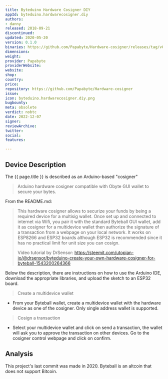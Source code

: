 ```yaml
---
title: Byteduino Hardware Cosigner DIY
appId: byteduino.hardwarecosigner.diy
authors:
- danny
released: 2018-09-21
discontinued: 
updated: 2020-05-20
version: 0.1.0
binaries: https://github.com/Papabyte/Hardware-cosigner/releases/tag/v0.1.0
dimensions: 
weight: 
provider: Papabyte
providerWebsite: 
website: 
shop: 
country: 
price: 
repository: https://github.com/Papabyte/Hardware-cosigner
issue: 
icon: byteduino.hardwarecosigner.diy.png
bugbounty: 
meta: obsolete
verdict: nobtc
date: 2022-12-07
signer: 
reviewArchive: 
twitter: 
social: 
features: 

---
```


## Device Description 

The {{ page.title }} is described as an Arduino-based "cosigner"

> Arduino hardware cosigner compatible with Obyte GUI wallet to secure your bytes.

From the README.md:

> This hardware cosigner allows to securize your funds by being a required device for a multisig wallet. Once set up and connected to internet via Wifi, you pair it with the standard Byteball GUI wallet, add it as cosigner for a multidevice wallet then authorize the signature of a transaction from a webpage on your local network. It works on ESP8266 and ESP32 boards although ESP32 is recommended since it has no practical limit for unit size you can cosign.
>
> Video tutorial by DrSensor: https://steemit.com/utopian-io/@drsensor/byteduino-create-your-own-hardware-cosigner-for-byteball-1543200264366

Below the description, there are instructions on how to use the Arduino IDE, download the appropriate libraries, and upload the sketch to an ESP32 board.

> Create a multidevice wallet
  - From your Byteball wallet, create a multidevice wallet with the hardware device as one of the cosigner. Only single address wallet is supported.
>
> Cosign a transaction
  - Select your multidevice wallet and click on send a transaction, the wallet will ask you to approve the transaction on other devices. Go to the cosigner control webpage and click on confirm.

## Analysis 

This project's last commit was made in 2020. Byteball is an altcoin that does not support Bitcoin.

